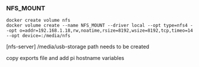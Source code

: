 ### NFS_MOUNT
```
docker create volume nfs
docker volume create --name NFS_MOUNT --driver local --opt type=nfs4 --opt o=addr=192.168.1.18,rw,noatime,rsize=8192,wsize=8192,tcp,timeo=14 --opt device=:/media/nfs
```

[nfs-server]
/media/usb-storage path needs to be created 

copy exports file and add pi hostname variables
